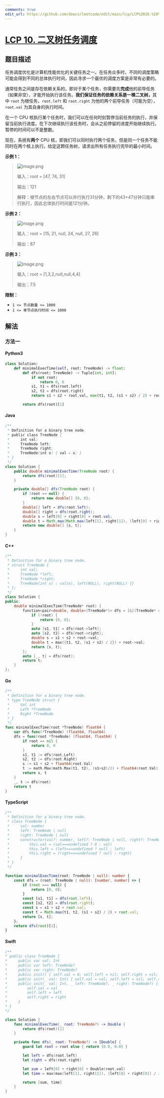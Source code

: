 ```yaml
---
comments: true
edit_url: https://github.com/doocs/leetcode/edit/main/lcp/LCP%2010.%20%E4%BA%8C%E5%8F%89%E6%A0%91%E4%BB%BB%E5%8A%A1%E8%B0%83%E5%BA%A6/README.md
---
```


<!-- problem:start -->

# [LCP 10. 二叉树任务调度](https://leetcode.cn/problems/er-cha-shu-ren-wu-diao-du)

## 题目描述

<!-- description:start -->

<p>任务调度优化是计算机性能优化的关键任务之一。在任务众多时，不同的调度策略可能会得到不同的总体执行时间，因此寻求一个最优的调度方案是非常有必要的。</p>

<p>通常任务之间是存在依赖关系的，即对于某个任务，你需要先<strong>完成</strong>他的前导任务（如果非空），才能开始执行该任务。<strong>我们保证任务的依赖关系是一棵二叉树，</strong>其中 <code>root</code> 为根任务，<code>root.left</code> 和 <code>root.right</code> 为他的两个前导任务（可能为空），<code>root.val</code> 为其自身的执行时间。</p>

<p>在一个 CPU 核执行某个任务时，我们可以在任何时刻暂停当前任务的执行，并保留当前执行进度。在下次继续执行该任务时，会从之前停留的进度开始继续执行。暂停的时间可以不是整数。</p>

<p>现在，系统有<strong>两个</strong> CPU 核，即我们可以同时执行两个任务，但是同一个任务不能同时在两个核上执行。给定这颗任务树，请求出所有任务执行完毕的最小时间。</p>

<p><strong>示例 1：</strong></p>

<blockquote>
<p><img alt="image.png" src="https://fastly.jsdelivr.net/gh/doocs/leetcode@main/lcp/LCP%2010.%20二叉树任务调度/images/3522fbf8ce4ebb20b79019124eb9870109fdfe97fe9da99f6c20c07ceb1c60b3-image.png" /></p>

<p>输入：root = [47, 74, 31]</p>

<p>输出：121</p>

<p>解释：根节点的左右节点可以并行执行31分钟，剩下的43+47分钟只能串行执行，因此总体执行时间是121分钟。</p>
</blockquote>

<p><strong>示例 2：</strong></p>

<blockquote>
<p><img alt="image.png" src="https://fastly.jsdelivr.net/gh/doocs/leetcode@main/lcp/LCP%2010.%20二叉树任务调度/images/13accf172ee4a660d241e25901595d55b759380b090890a17e6e7bd51a143e3f-image.png" /></p>

<p>输入：root = [15, 21, null, 24, null, 27, 26]</p>

<p>输出：87</p>
</blockquote>

<p><strong>示例 3：</strong></p>

<blockquote>
<p><img alt="image.png" src="https://fastly.jsdelivr.net/gh/doocs/leetcode@main/lcp/LCP%2010.%20二叉树任务调度/images/bef743a12591aafb9047dd95d335b8083dfa66e8fdedc63f50fd406b4a9d163a-image.png" /></p>

<p>输入：root = [1,3,2,null,null,4,4]</p>

<p>输出：7.5</p>
</blockquote>

<p><strong>限制：</strong></p>

<ul>
	<li><code>1 &lt;= 节点数量 &lt;= 1000</code></li>
	<li><code>1 &lt;= 单节点执行时间 &lt;= 1000</code></li>
</ul>

<!-- description:end -->

## 解法

<!-- solution:start -->

### 方法一

<!-- tabs:start -->

#### Python3

```python
class Solution:
    def minimalExecTime(self, root: TreeNode) -> float:
        def dfs(root: TreeNode) -> Tuple[int, int]:
            if not root:
                return 0, 0
            s1, t1 = dfs(root.left)
            s2, t2 = dfs(root.right)
            return s1 + s2 + root.val, max(t1, t2, (s1 + s2) / 2) + root.val

        return dfs(root)[1]
```

#### Java

```java
/**
 * Definition for a binary tree node.
 * public class TreeNode {
 *     int val;
 *     TreeNode left;
 *     TreeNode right;
 *     TreeNode(int x) { val = x; }
 * }
 */
class Solution {
    public double minimalExecTime(TreeNode root) {
        return dfs(root)[1];
    }

    private double[] dfs(TreeNode root) {
        if (root == null) {
            return new double[] {0, 0};
        }
        double[] left = dfs(root.left);
        double[] right = dfs(root.right);
        double s = left[0] + right[0] + root.val;
        double t = Math.max(Math.max(left[1], right[1]), (left[0] + right[0]) / 2) + root.val;
        return new double[] {s, t};
    }
}
```

#### C++

```cpp
/**
 * Definition for a binary tree node.
 * struct TreeNode {
 *     int val;
 *     TreeNode *left;
 *     TreeNode *right;
 *     TreeNode(int x) : val(x), left(NULL), right(NULL) {}
 * };
 */
class Solution {
public:
    double minimalExecTime(TreeNode* root) {
        function<pair<double, double>(TreeNode*)> dfs = [&](TreeNode* root) -> pair<double, double> {
            if (!root) {
                return {0, 0};
            }
            auto [s1, t1] = dfs(root->left);
            auto [s2, t2] = dfs(root->right);
            double s = s1 + s2 + root->val;
            double t = max({t1, t2, (s1 + s2) / 2}) + root->val;
            return {s, t};
        };
        auto [_, t] = dfs(root);
        return t;
    }
};
```

#### Go

```go
/**
 * Definition for a binary tree node.
 * type TreeNode struct {
 *     Val int
 *     Left *TreeNode
 *     Right *TreeNode
 * }
 */
func minimalExecTime(root *TreeNode) float64 {
	var dfs func(*TreeNode) (float64, float64)
	dfs = func(root *TreeNode) (float64, float64) {
		if root == nil {
			return 0, 0
		}
		s1, t1 := dfs(root.Left)
		s2, t2 := dfs(root.Right)
		s := s1 + s2 + float64(root.Val)
		t := math.Max(math.Max(t1, t2), (s1+s2)/2) + float64(root.Val)
		return s, t
	}
	_, t := dfs(root)
	return t
}
```

#### TypeScript

```ts
/**
 * Definition for a binary tree node.
 * class TreeNode {
 *     val: number
 *     left: TreeNode | null
 *     right: TreeNode | null
 *     constructor(val?: number, left?: TreeNode | null, right?: TreeNode | null) {
 *         this.val = (val===undefined ? 0 : val)
 *         this.left = (left===undefined ? null : left)
 *         this.right = (right===undefined ? null : right)
 *     }
 * }
 */

function minimalExecTime(root: TreeNode | null): number {
    const dfs = (root: TreeNode | null): [number, number] => {
        if (root === null) {
            return [0, 0];
        }
        const [s1, t1] = dfs(root.left);
        const [s2, t2] = dfs(root.right);
        const s = s1 + s2 + root.val;
        const t = Math.max(t1, t2, (s1 + s2) / 2) + root.val;
        return [s, t];
    };
    return dfs(root)[1];
}
```

#### Swift

```swift
/**
* public class TreeNode {
*     public var val: Int
*     public var left: TreeNode?
*     public var right: TreeNode?
*     public init() { self.val = 0; self.left = nil; self.right = nil; }
*     public init(_ val: Int) { self.val = val; self.left = nil; self.right = nil; }
*     public init(_ val: Int, _ left: TreeNode?, _ right: TreeNode?) {
*         self.val = val
*         self.left = left
*         self.right = right
*     }
* }
*/

class Solution {
    func minimalExecTime(_ root: TreeNode?) -> Double {
        return dfs(root)[1]
    }

    private func dfs(_ root: TreeNode?) -> [Double] {
        guard let root = root else { return [0.0, 0.0] }

        let left = dfs(root.left)
        let right = dfs(root.right)

        let sum = left[0] + right[0] + Double(root.val)
        let time = max(max(left[1], right[1]), (left[0] + right[0]) / 2) + Double(root.val)

        return [sum, time]
    }
}
```

<!-- tabs:end -->

<!-- solution:end -->

<!-- problem:end -->
